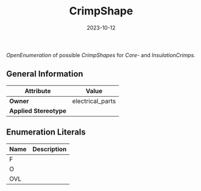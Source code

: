 ﻿---
title: CrimpShape
toc: false
type: specs
date: "2023-10-12"
draft: false
specification: VEC
version: 2.1.0
documentType: "Recommendation"
elementType: Class
classes:
  - CrimpShape
menu_name: vec-2.1.0
---
<p> <i>OpenEnumeration</i> of possible <i>CrimpShapes</i> for <i>Core-</i> and <i>InsulationCrimps.</i>      </p>

## General Information

| Attribute               | Value |
|-------------------------|-------|
| **Owner**               | electrical_parts |
| **Applied Stereotype**  |   |

## Enumeration Literals
| Name          | **Description** |
|---------------|-----------------|
| F |  |
| O |  |
| OVL |  |
